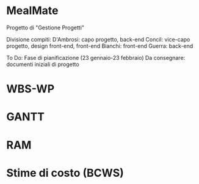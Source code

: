 # MealMate
Progetto di "Gestione Progetti"

Divisione compiti:
D'Ambrosi: capo progetto, back-end
Concil: vice-capo progetto, design front-end, front-end
Bianchi: front-end
Guerra: back-end

To Do:
Fase di pianificazione (23 gennaio-23 febbraio) 
Da consegnare: documenti iniziali di progetto
# WBS-WP
# GANTT
# RAM
# Stime di costo (BCWS)

